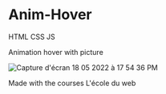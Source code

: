 # Anim-Hover

HTML CSS JS 

Animation hover with picture 

![Capture d'écran 18 05 2022 à 17 54 36 PM](https://user-images.githubusercontent.com/79455970/169179484-e7e53630-a086-4cb8-87ea-bf7a209c9c32.png)

Made with the courses L'école du web 
